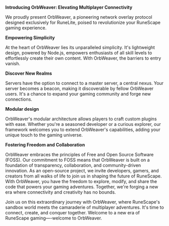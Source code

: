 **Introducing OrbWeaver: Elevating Multiplayer Connectivity**

We proudly present OrbWeaver, a pioneering network overlay protocol designed exclusively for RuneLite, poised to revolutionize your RuneScape gaming experience.

**Empowering Simplicity**

At the heart of OrbWeaver lies its unparalleled simplicity. It's lightweight design, powered by Node.js, empowers enthusiasts of all skill levels to effortlessly create their own content. With OrbWeaver, the barriers to entry vanish.

**Discover New Realms**

Servers have the option to connect to a master server, a central nexus. Your server becomes a beacon, making it discoverable by fellow OrbWeaver users. It's a chance to expand your gaming community and forge new connections.

**Modular design**

OrbWeaver's modular architecture allows players to craft custom plugins with ease. Whether you're a seasoned developer or a curious explorer, our framework welcomes you to extend OrbWeaver's capabilities, adding your unique touch to the gaming universe.


**Fostering Freedom and Collaboration**

OrbWeaver embraces the principles of Free and Open Source Software (FOSS). Our commitment to FOSS means that OrbWeaver is built on a foundation of transparency, collaboration, and community-driven innovation. As an open-source project, we invite developers, gamers, and creators from all walks of life to join us in shaping the future of RuneScape. With OrbWeaver, you have the freedom to explore, modify, and share the code that powers your gaming adventures. Together, we're forging a new era where connectivity and creativity has no bounds.


 Join us on this extraordinary journey with OrbWeaver, where RuneScape's sandbox world meets the camaraderie of multiplayer adventures. It's time to connect, create, and conquer together. Welcome to a new era of RuneScape gaming—-welcome to OrbWeaver.
